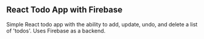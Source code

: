 ## React Todo App with Firebase

Simple React todo app with the ability to add, update, undo, and delete a list of 'todos'. Uses Firebase as a backend.
